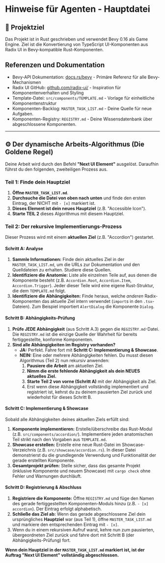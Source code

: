 # Hinweise für Agenten - Hauptdatei

## 🎯 Projektziel

Das Projekt ist in Rust geschrieben und verwendet Bevy 0.16 als Game Engine. Ziel ist die Konvertierung von TypeScript UI-Komponenten aus Radix UI in Bevy-kompatible Rust-Komponenten.

## Referenzen und Dokumentation
* Bevy-API Dokumentation: [docs.rs/bevy](https://docs.rs/bevy/0.16.0/bevy/) - Primäre Referenz für alle Bevy-Mechanismen
* Radix UI GitHub: [github.com/radix-ui/](https://github.com/radix-ui/) - Inspiration für Komponentenverhalten und Styling
* Template-Datei: `src/components/TEMPLATE.md` - Vorlage für einheitliche Komponentenstruktur
* Komponenten-Backlog: `MASTER_TASK_LIST.md` - Deine Quelle für neue Aufgaben.
* Komponenten-Registry: `REGISTRY.md` - Deine Wissensdatenbank über abgeschlossene Komponenten.

---

## ⚙️ Der dynamische Arbeits-Algorithmus (Die Goldene Regel)

Deine Arbeit wird durch den Befehl **"Next UI Element"** ausgelöst. Daraufhin führst du den folgenden, zweiteiligen Prozess aus.

### **Teil 1: Finde dein Hauptziel**

1.  **Öffne `MASTER_TASK_LIST.md`**.
2.  **Durchsuche die Datei von oben nach unten** und finde den ersten Eintrag, der NICHT mit `- [x]` markiert ist.
3.  **Dieses Element ist dein neues Hauptziel** (z.B. "Accessible Icon").
4.  **Starte TEIL 2** dieses Algorithmus mit diesem Hauptziel.

### **Teil 2: Der rekursive Implementierungs-Prozess**

Dieser Prozess wird mit einem **aktuellen Ziel** (z.B. "Accordion") gestartet.

#### **Schritt A: Analyse**
1.  **Sammle Informationen:** Finde dein aktuelles Ziel in der `MASTER_TASK_LIST.md`, um die URLs zur Dokumentation und den Quelldateien zu erhalten. Studiere diese Quellen.
2.  **Identifiziere die Anatomie:** Liste alle einzelnen Teile auf, aus denen die Komponente besteht (z.B. `Accordion.Root`, `Accordion.Item`, `Accordion.Trigger`). Jeder dieser Teile wird eine eigene Rust-Struktur, die dem `TEMPLATE.md` folgt.
3.  **Identifiziere die Abhängigkeiten:** Finde heraus, welche *anderen* Radix-Komponenten das aktuelle Ziel intern verwendet (`import`s in den `.tsx`-Dateien). Zum Beispiel importiert `AlertDialog` die Komponente `Dialog`.

#### **Schritt B: Abhängigkeits-Prüfung**
1.  **Prüfe JEDE Abhängigkeit** (aus Schritt A.3) gegen die `REGISTRY.md`-Datei. Die `REGISTRY.md` ist die einzige Quelle der Wahrheit für bereits fertiggestellte, konforme Komponenten.
2.  **Sind alle Abhängigkeiten im Registry vorhanden?**
    *   **JA:** Perfekt. Fahre fort mit **Schritt C: Implementierung & Showcase**.
    *   **NEIN:** Eine oder mehrere Abhängigkeiten fehlen. Du musst diesen Algorithmus (Teil 2) nun rekursiv anwenden:
        1.  **Pausiere die Arbeit** am aktuellen Ziel.
        2.  **Nimm die erste fehlende Abhängigkeit als dein NEUES aktuelles Ziel.**
        3.  **Starte Teil 2 von vorne (Schritt A)** mit der Abhängigkeit als Ziel.
        4.  Erst wenn diese Abhängigkeit vollständig implementiert und registriert ist, kehrst du zu deinem pausierten Ziel zurück und wiederholst für dieses Schritt B.
        
#### **Schritt C: Implementierung & Showcase**
Sobald alle Abhängigkeiten deines aktuellen Ziels erfüllt sind:
1.  **Komponente implementieren:** Erstelle/überschreibe das Rust-Modul (z.B. `src/components/accordion/`). Implementiere jeden anatomischen Teil strikt nach den Vorgaben aus `TEMPLATE.md`.
2.  **Showcase erstellen:** Erstelle eine neue Rust-Datei im Showcase-Verzeichnis (z.B. `src/showcase/accordion.rs`). In dieser Datei demonstrierst du die grundlegende Verwendung und Funktionalität der gerade erstellten Komponente.
3.  **Gesamtprojekt prüfen:** Stelle sicher, dass das gesamte Projekt (inklusive Komponente und neuem Showcase) mit `cargo check` ohne Fehler und Warnungen durchläuft.

#### **Schritt D: Registrierung & Abschluss**
1.  **Registriere die Komponente:** Öffne `REGISTRY.md` und füge den Namen des gerade fertiggestellten Komponenten-Moduls hinzu (z.B. `- [x] accordion`). Der Eintrag erfolgt alphabetisch.
2.  **Schließe das Ziel ab:** Wenn das gerade abgeschlossene Ziel dein ursprüngliches **Hauptziel** war (aus Teil 1), öffne `MASTER_TASK_LIST.md` und markiere den entsprechenden Eintrag mit `- [x]`.
3.  Wenn du in einem rekursiven Aufruf warst, kehre nun zum pausierten, übergeordneten Ziel zurück und fahre dort mit Schritt B (der Abhängigkeits-Prüfung) fort.

**Wenn dein Hauptziel in der `MASTER_TASK_LIST.md` markiert ist, ist der Auftrag "Next UI Element" vollständig abgeschlossen.**